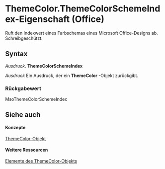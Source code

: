 
# ThemeColor.ThemeColorSchemeIndex-Eigenschaft (Office)

Ruft den Indexwert eines Farbschemas eines Microsoft Office-Designs ab. Schreibgeschützt.


## Syntax

 _Ausdruck_. **ThemeColorSchemeIndex**

 _Ausdruck_ Ein Ausdruck, der ein **ThemeColor** -Objekt zurückgibt.


### Rückgabewert

MsoThemeColorSchemeIndex


## Siehe auch


#### Konzepte


[ThemeColor-Objekt](357605ea-247d-b151-0286-4e2413658c3f.md)
#### Weitere Ressourcen


[Elemente des ThemeColor-Objekts](http://msdn.microsoft.com/library/88735add-61c1-34e4-fa95-3f028e97aa87%28Office.15%29.aspx)